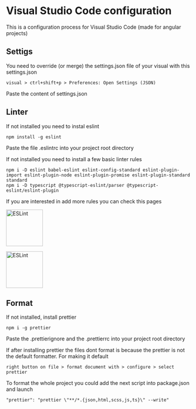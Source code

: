 # Visual Studio Code configuration

This is a configuration process for Visual Studio Code (made for angular projects)

## Settigs

You need to override (or merge) the settings.json file of your visual with this settings.json

```
visual > ctrl+shift+p > Preferences: Open Settings (JSON)
```

Paste the content of settings.json

## Linter

If not installed you need to instal eslint

```
npm install -g eslint
```

Paste the file .eslintrc into your project root directory

If not installed you need to install a few basic linter rules

```
npm i -D eslint babel-eslint eslint-config-standard eslint-plugin-import eslint-plugin-node eslint-plugin-promise eslint-plugin-standard standard
npm i -D typescript @typescript-eslint/parser @typescript-eslint/eslint-plugin
```

If you are interested in add more rules you can check this pages

<a href="https://eslint.org/docs/rules/" class="navbar-brand"><img alt="ESLint" src="https://1.bp.blogspot.com/-RE1QxyoTpEc/XwhpVqFBm3I/AAAAAAAFH5s/T8tgKwNIIuk0zsfLAxHycE_9JSUz_ky5wCLcBGAsYHQ/s1400/eslint.png"  width="100px"></a>

<a href="https://github.com/typescript-eslint/typescript-eslint/tree/master/packages/eslint-plugin" class="navbar-brand"><img alt="ESLint" src="https://1.bp.blogspot.com/-RE1QxyoTpEc/XwhpVqFBm3I/AAAAAAAFH5s/T8tgKwNIIuk0zsfLAxHycE_9JSUz_ky5wCLcBGAsYHQ/s1400/eslint.png" width="100px"></a>

## Format

If not installed, install prettier

```
npm i -g prettier
```

Paste the .prettierignore and the .prettierrc into your project root directory

If after installing prettier the files dont format is because the prettier is not the default formatter. For making it default

```
right button on file > format document with > configure > select prettier
```

To format the whole project you could add the next script into package.json and launch

```
"prettier": "prettier \"**/*.{json,html,scss,js,ts}\" --write"
```
